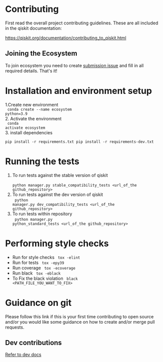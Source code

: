 # Contributing

First read the overall project contributing guidelines. These are all
included in the qiskit documentation:

https://qiskit.org/documentation/contributing_to_qiskit.html

## Joining the Ecosystem
To join ecosystem you need to create 
[submission issue](https://github.com/qiskit-community/ecosystem/issues/new?labels=&template=submission.yml&title=%5BSubmission%5D%3A+) 
and fill in all required details. That's it!


# Installation and environment setup 
1.Create new environment   <br/>
<code> conda create --name ecosystem python=3.9  </code> <br/> 
2. Activate the environment  <br/>
<code> conda activate ecosystem  </code> <br/> 
3. install dependencies  <br/>
<code>
pip install -r requirements.txt
pip install -r requirements-dev.txt
</code> 


# Running the tests
1. To run tests against the stable version of qiskit  <br/>
<code> python manager.py stable_compatibility_tests <url_of_the github_repository></code>
2. To run tests against the dev version of qiskit  <br/>
<code> python manager.py  dev_compatibility_tests  <url_of_the github_repository></code>
3. To run tests within repository  <br/>
<code> python manager.py python_standard_tests <url_of_the github_repository></code>

# Performing style checks
- Run for style checks 
  <code> tox -elint </code>
- Run for tests 
  <code> tox -epy39 </code>
- Run coverage 
  <code> tox -ecoverage </code>
- Run black 
   <code> tox -eblack </code>
- To Fix the black violation  <code> black <PATH_FILE_YOU_WANT_TO_FIX> </code>

# Guidance on git
Please follow <a>this link</a> if this is your first time contributing to open source and/or you would like some guidance on how to create and/or merge
pull requests.
        

## Dev contributions
[Refer to dev docs](./docs/dev/dev-doc.md)
